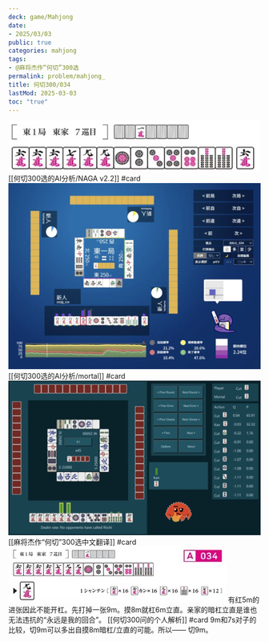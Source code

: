 ```yaml
---
deck: game/Mahjong
date:
- 2025/03/03
public: true
categories: mahjong
tags:
- @麻将杰作“何切”300选
permalink: problem/mahjong_
title: 何切300/034
lastMod: 2025-03-03
toc: "true"
---
```


![image.png](/assets/image_1741015799809_0.png)
[[何切300选的AI分析/NAGA v2.2]] #card
![image.png](/assets/image_1741015804341_0.png)
[[何切300选的AI分析/mortal]] #card
![image.png](/assets/image_1741015811019_0.png)
[[麻将杰作“何切”300选中文翻译]] #card
![image.png](/assets/image_1741015841254_0.png)
有红5m的进张因此不能开杠。先打掉一张9m。摸8m就杠6m立直。亲家的暗杠立直是谁也无法违抗的“永远是我的回合”。
[[何切300问的个人解析]] #card
9m和7s对子的比较，切9m可以多出自摸8m暗杠/立直的可能。所以——
切9m。